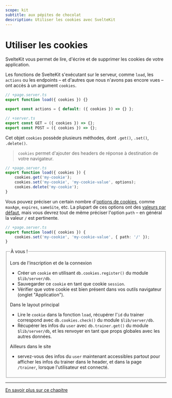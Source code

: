 ```yaml
---
scope: kit
subtitle: aux pépites de chocolat
description: Utiliser les cookies avec SvelteKit
---
```


# Utiliser les cookies

SvelteKit vous permet de lire, d'écrire et de supprimer les cookies de votre application.

Les fonctions de SvelteKit s'exécutant sur le serveur, comme `load`, les `actions` ou les endpoints
– et d'autres que nous n'avons pas encore vues – ont accès à un argument `cookies`.

```ts
// +page.server.ts
export function load({ cookies }) {}

export const actions = { default: ({ cookies }) => {} };
```

```ts
// +server.ts
export const GET = ({ cookies }) => {};
export const POST = ({ cookies }) => {};
```

Cet objet `cookies` possède plusieurs méthodes, dont `.get()`, `.set()`, `.delete()`.

> `cookies` permet d'ajouter des headers de réponse à destination de votre navigateur.

```ts
// +page.server.ts
export function load({ cookies }) {
	cookies.get('my-cookie');
	cookies.set('my-cookie', 'my-cookie-value', options);
	cookies.delete('my-cookie');
}
```

Vous pouvez préciser un certain nombre d'[options de
cookies](https://github.com/jshttp/cookie#cookieserializename-value-options), comme `maxAge`,
`expires`, `sameSite`, etc. La plupart de ces options ont des [valeurs par
défaut](https://kit.svelte.dev/docs/types#public-types-cookies), mais vous devrez tout de même
préciser l'option `path` – en général la valeur `/` est pertinente.

```ts
// +page.server.ts
export function load({ cookies }) {
	cookies.set('my-cookie', 'my-cookie-value', { path: '/' });
}
```

<fieldset class='task'>
<legend>À vous !</legend>

Lors de l'inscription et de la connexion

- Créer un `cookie` en utilisant `db.cookies.register()` du module `$lib/server/db`.
- Sauvegarder ce `cookie` en tant que cookie `session`.
- Vérifier que votre cookie est bien présent dans vos outils navigateur (onglet "Application").

Dans le layout principal

- Lire le `cookie` dans la fonction `load`, récupérer l'`id` du trainer correspond avec
  `db.cookies.check()` du module `$lib/server/db`.
- Récupérer les infos du `user` avec `db.trainer.get()` du module `$lib/server/db`, et les
  renvoyer en tant que props globales avec les autres données.

Ailleurs dans le site

- servez-vous des infos du `user` maintenant accessibles partout pour afficher les infos du
  trainer dans le header, et dans la page `/trainer`, lorsque l'utilisateur est connecté.

</fieldset>

---

[En savoir plus sur ce chapitre](https://kit.svelte.dev/docs/load#cookies)
